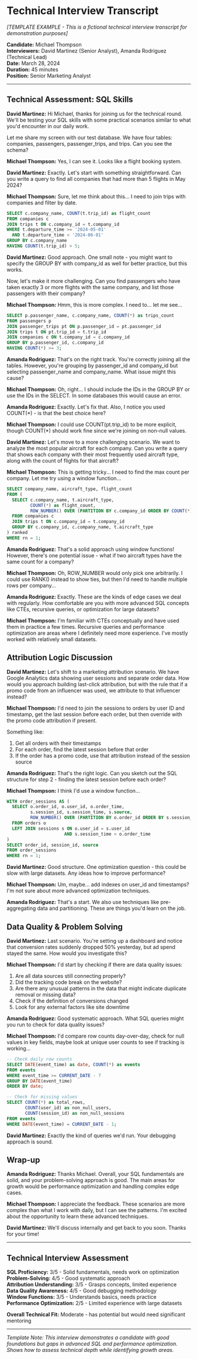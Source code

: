 # Technical Interview Transcript
*[TEMPLATE EXAMPLE - This is a fictional technical interview transcript for demonstration purposes]*

**Candidate:** Michael Thompson  
**Interviewers:** David Martinez (Senior Analyst), Amanda Rodriguez (Technical Lead)  
**Date:** March 28, 2024  
**Duration:** 45 minutes  
**Position:** Senior Marketing Analyst

---

## Technical Assessment: SQL Skills

**David Martinez:** Hi Michael, thanks for joining us for the technical round. We'll be testing your SQL skills with some practical scenarios similar to what you'd encounter in our daily work.

Let me share my screen with our test database. We have four tables: companies, passengers, passenger_trips, and trips. Can you see the schema?

**Michael Thompson:** Yes, I can see it. Looks like a flight booking system.

**David Martinez:** Exactly. Let's start with something straightforward. Can you write a query to find all companies that had more than 5 flights in May 2024?

**Michael Thompson:** Sure, let me think about this... I need to join trips with companies and filter by date.

```sql
SELECT c.company_name, COUNT(t.trip_id) as flight_count
FROM companies c
JOIN trips t ON c.company_id = t.company_id  
WHERE t.departure_time >= '2024-05-01' 
  AND t.departure_time < '2024-06-01'
GROUP BY c.company_name
HAVING COUNT(t.trip_id) > 5;
```

**David Martinez:** Good approach. One small note - you might want to specify the GROUP BY with company_id as well for better practice, but this works. 

Now, let's make it more challenging. Can you find passengers who have taken exactly 3 or more flights with the same company, and list those passengers with their company?

**Michael Thompson:** Hmm, this is more complex. I need to... let me see...

```sql
SELECT p.passenger_name, c.company_name, COUNT(*) as trips_count
FROM passengers p
JOIN passenger_trips pt ON p.passenger_id = pt.passenger_id
JOIN trips t ON pt.trip_id = t.trip_id  
JOIN companies c ON t.company_id = c.company_id
GROUP BY p.passenger_id, c.company_id
HAVING COUNT(*) >= 3;
```

**Amanda Rodriguez:** That's on the right track. You're correctly joining all the tables. However, you're grouping by passenger_id and company_id but selecting passenger_name and company_name. What issue might this cause?

**Michael Thompson:** Oh, right... I should include the IDs in the GROUP BY or use the IDs in the SELECT. In some databases this would cause an error.

**Amanda Rodriguez:** Exactly. Let's fix that. Also, I notice you used COUNT(*) - is that the best choice here?

**Michael Thompson:** I could use COUNT(pt.trip_id) to be more explicit, though COUNT(*) should work fine since we're joining on non-null values.

**David Martinez:** Let's move to a more challenging scenario. We want to analyze the most popular aircraft for each company. Can you write a query that shows each company with their most frequently used aircraft type, along with the count of flights for that aircraft?

**Michael Thompson:** This is getting tricky... I need to find the max count per company. Let me try using a window function...

```sql
SELECT company_name, aircraft_type, flight_count
FROM (
  SELECT c.company_name, t.aircraft_type, 
         COUNT(*) as flight_count,
         ROW_NUMBER() OVER (PARTITION BY c.company_id ORDER BY COUNT(*) DESC) as rn
  FROM companies c
  JOIN trips t ON c.company_id = t.company_id
  GROUP BY c.company_id, c.company_name, t.aircraft_type
) ranked
WHERE rn = 1;
```

**Amanda Rodriguez:** That's a solid approach using window functions! However, there's one potential issue - what if two aircraft types have the same count for a company?

**Michael Thompson:** Oh, ROW_NUMBER would only pick one arbitrarily. I could use RANK() instead to show ties, but then I'd need to handle multiple rows per company...

**Amanda Rodriguez:** Exactly. These are the kinds of edge cases we deal with regularly. How comfortable are you with more advanced SQL concepts like CTEs, recursive queries, or optimization for large datasets?

**Michael Thompson:** I'm familiar with CTEs conceptually and have used them in practice a few times. Recursive queries and performance optimization are areas where I definitely need more experience. I've mostly worked with relatively small datasets.

## Attribution Logic Discussion

**David Martinez:** Let's shift to a marketing attribution scenario. We have Google Analytics data showing user sessions and separate order data. How would you approach building last-click attribution, but with the rule that if a promo code from an influencer was used, we attribute to that influencer instead?

**Michael Thompson:** I'd need to join the sessions to orders by user ID and timestamp, get the last session before each order, but then override with the promo code attribution if present.

Something like:
1. Get all orders with their timestamps
2. For each order, find the latest session before that order
3. If the order has a promo code, use that attribution instead of the session source

**Amanda Rodriguez:** That's the right logic. Can you sketch out the SQL structure for step 2 - finding the latest session before each order?

**Michael Thompson:** I think I'd use a window function...

```sql
WITH order_sessions AS (
  SELECT o.order_id, o.user_id, o.order_time,
         s.session_id, s.session_time, s.source,
         ROW_NUMBER() OVER (PARTITION BY o.order_id ORDER BY s.session_time DESC) as rn
  FROM orders o
  LEFT JOIN sessions s ON o.user_id = s.user_id 
                      AND s.session_time < o.order_time
)
SELECT order_id, session_id, source
FROM order_sessions 
WHERE rn = 1;
```

**David Martinez:** Good structure. One optimization question - this could be slow with large datasets. Any ideas how to improve performance?

**Michael Thompson:** Um, maybe... add indexes on user_id and timestamps? I'm not sure about more advanced optimization techniques.

**Amanda Rodriguez:** That's a start. We also use techniques like pre-aggregating data and partitioning. These are things you'd learn on the job.

## Data Quality & Problem Solving

**David Martinez:** Last scenario. You're setting up a dashboard and notice that conversion rates suddenly dropped 50% yesterday, but ad spend stayed the same. How would you investigate this?

**Michael Thompson:** I'd start by checking if there are data quality issues:
1. Are all data sources still connecting properly?
2. Did the tracking code break on the website?
3. Are there any unusual patterns in the data that might indicate duplicate removal or missing data?
4. Check if the definition of conversions changed
5. Look for any external factors like site downtime

**Amanda Rodriguez:** Good systematic approach. What SQL queries might you run to check for data quality issues?

**Michael Thompson:** I'd compare row counts day-over-day, check for null values in key fields, maybe look at unique user counts to see if tracking is working...

```sql
-- Check daily row counts
SELECT DATE(event_time) as date, COUNT(*) as events
FROM events 
WHERE event_time >= CURRENT_DATE - 7
GROUP BY DATE(event_time)
ORDER BY date;

-- Check for missing values
SELECT COUNT(*) as total_rows,
       COUNT(user_id) as non_null_users,
       COUNT(session_id) as non_null_sessions
FROM events 
WHERE DATE(event_time) = CURRENT_DATE - 1;
```

**David Martinez:** Exactly the kind of queries we'd run. Your debugging approach is sound.

## Wrap-up

**Amanda Rodriguez:** Thanks Michael. Overall, your SQL fundamentals are solid, and your problem-solving approach is good. The main areas for growth would be performance optimization and handling complex edge cases.

**Michael Thompson:** I appreciate the feedback. These scenarios are more complex than what I work with daily, but I can see the patterns. I'm excited about the opportunity to learn these advanced techniques.

**David Martinez:** We'll discuss internally and get back to you soon. Thanks for your time!

---

## Technical Interview Assessment

**SQL Proficiency:** 3/5 - Solid fundamentals, needs work on optimization  
**Problem-Solving:** 4/5 - Good systematic approach  
**Attribution Understanding:** 3/5 - Grasps concepts, limited experience  
**Data Quality Awareness:** 4/5 - Good debugging methodology  
**Window Functions:** 3/5 - Understands basics, needs practice  
**Performance Optimization:** 2/5 - Limited experience with large datasets  

**Overall Technical Fit:** Moderate - has potential but would need significant mentoring

---

*Template Note: This interview demonstrates a candidate with good foundations but gaps in advanced SQL and performance optimization. Shows how to assess technical depth while identifying growth areas.*
